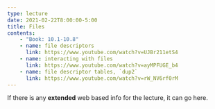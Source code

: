 ```yaml
---
type: lecture
date: 2021-02-22T8:00:00-5:00
title: Files
contents:
    - "Book: 10.1-10.8"
    - name: file descriptors
      link: https://www.youtube.com/watch?v=UJBr211etS4
    - name: interacting with files
      link: https://www.youtube.com/watch?v=ayMPFUGE_b4
    - name: file descriptor tables, `dup2`
      link: https://www.youtube.com/watch?v=rW_NV6rf0rM
---
```


If there is any **extended** web based info for the lecture, it can go here.
